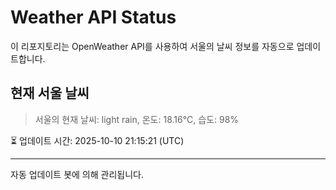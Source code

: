 
# Weather API Status

이 리포지토리는 OpenWeather API를 사용하여 서울의 날씨 정보를 자동으로 업데이트합니다.

## 현재 서울 날씨
> 서울의 현재 날씨: light rain, 온도: 18.16°C, 습도: 98%

⏳ 업데이트 시간: 2025-10-10 21:15:21 (UTC)

---
자동 업데이트 봇에 의해 관리됩니다.
